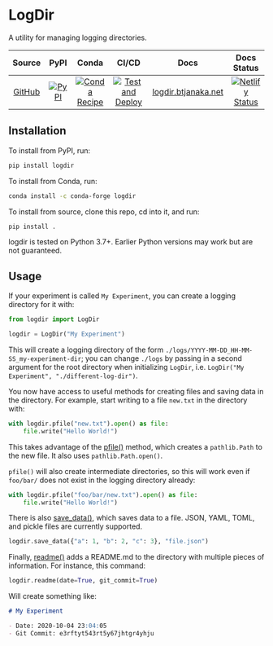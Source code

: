 # LogDir

A utility for managing logging directories.

|                    Source                    |                                                  PyPI                                                  |                                                            Conda                                                            |                                                                                             CI/CD                                                                                             |                        Docs                        |                                                                         Docs Status                                                                         |
| :------------------------------------------: | :----------------------------------------------------------------------------------------------------: | :-------------------------------------------------------------------------------------------------------------------------: | :-------------------------------------------------------------------------------------------------------------------------------------------------------------------------------------------: | :------------------------------------------------: | :---------------------------------------------------------------------------------------------------------------------------------------------------------: |
| [GitHub](https://github.com/btjanaka/logdir) | [![PyPI](https://img.shields.io/pypi/v/logdir?style=flat&color=blue)](https://pypi.org/project/logdir) | [![Conda Recipe](https://img.shields.io/badge/recipe-logdir-green.svg?style=flat)](https://anaconda.org/conda-forge/logdir) | [![Test and Deploy](https://github.com/btjanaka/logdir/workflows/Test%20and%20Deploy/badge.svg?branch=master)](https://github.com/btjanaka/logdir/actions?query=workflow%3A"Test+and+Deploy") | [logdir.btjanaka.net](https://logdir.btjanaka.net) | [![Netlify Status](https://api.netlify.com/api/v1/badges/b3cdff86-dfcf-4b62-9a64-ab431bc5040f/deploy-status)](https://app.netlify.com/sites/logdir/deploys) |

## Installation

To install from PyPI, run:

```bash
pip install logdir
```

To install from Conda, run:

```bash
conda install -c conda-forge logdir
```

To install from source, clone this repo, cd into it, and run:

```bash
pip install .
```

logdir is tested on Python 3.7+. Earlier Python versions may work but are not
guaranteed.

## Usage

If your experiment is called `My Experiment`, you can create a logging directory
for it with:

```python
from logdir import LogDir

logdir = LogDir("My Experiment")
```

This will create a logging directory of the form
`./logs/YYYY-MM-DD_HH-MM-SS_my-experiment-dir`; you can change `./logs` by
passing in a second argument for the root directory when initializing `LogDir`,
i.e. `LogDir("My Experiment", "./different-log-dir")`.

You now have access to useful methods for creating files and saving data in the
directory. For example, start writing to a file `new.txt` in the directory with:

```python
with logdir.pfile("new.txt").open() as file:
    file.write("Hello World!")
```

This takes advantage of the [pfile()](/api/#logdir.LogDir.pfile) method, which
creates a `pathlib.Path` to the new file. It also uses `pathlib.Path.open()`.

`pfile()` will also create intermediate directories, so this will work even if
`foo/bar/` does not exist in the logging directory already:

```python
with logdir.pfile("foo/bar/new.txt").open() as file:
    file.write("Hello World!")
```

There is also [save_data()](/api/#logdir.LogDir.save_data), which saves data to
a file. JSON, YAML, TOML, and pickle files are currently supported.

```python
logdir.save_data({"a": 1, "b": 2, "c": 3}, "file.json")
```

Finally, [readme()](/api/#logdir.LogDir.readme) adds a README.md to the
directory with multiple pieces of information. For instance, this command:

```python
logdir.readme(date=True, git_commit=True)
```

Will create something like:

```md
# My Experiment

- Date: 2020-10-04 23:04:05
- Git Commit: e3rftyt543rt5y67jhtgr4yhju
```
